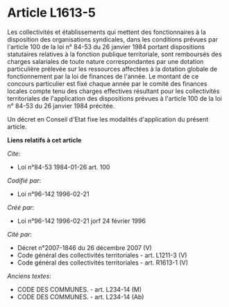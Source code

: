 # Article L1613-5

Les collectivités et établissements qui mettent des fonctionnaires à la disposition des organisations syndicales, dans les
conditions prévues par l'article 100 de la loi n° 84-53 du 26 janvier 1984 portant dispositions statutaires relatives à la
fonction publique territoriale, sont remboursés des charges salariales de toute nature correspondantes par une dotation
particulière prélevée sur les ressources affectées à la dotation globale de fonctionnement par la loi de finances de l'année.
Le montant de ce concours particulier est fixé chaque année par le comité des finances locales compte tenu des charges
effectives résultant pour les collectivités territoriales de l'application des dispositions prévues à l'article 100 de la loi
n° 84-53 du 26 janvier 1984 précitée.

Un décret en Conseil d'Etat fixe les modalités d'application du présent article.

**Liens relatifs à cet article**

_Cite_:

  - Loi n°84-53 1984-01-26 art. 100

_Codifié par_:

  - Loi n°96-142 1996-02-21

_Créé par_:

  - Loi n°96-142 1996-02-21 jorf 24 février 1996

_Cité par_:

  - Décret n°2007-1846 du 26 décembre 2007 (V)
  - Code général des collectivités territoriales - art. L1211-3 (V)
  - Code général des collectivités territoriales - art. R1613-1 (V)

_Anciens textes_:

  - CODE DES COMMUNES. - art. L234-14 (M)
  - CODE DES COMMUNES. - art. L234-14 (Ab)

